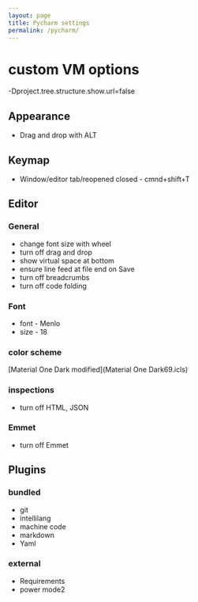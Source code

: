 ```yaml
---
layout: page
title: Pycharm settings
permalink: /pycharm/
---
```

# custom VM options
-Dproject.tree.structure.show.url=false

## Appearance
* Drag and drop with ALT

## Keymap
* Window/editor tab/reopened closed - cmnd+shift+T

## Editor
### General
* change font size with wheel
* turn off drag and drop
* show virtual space at bottom
* ensure line feed at file end on Save
* turn off breadcrumbs
* turn off code folding

### Font
* font - Menlo
* size - 18

### color scheme
[Material One Dark modified](Material One Dark69.icls)

### inspections
* turn off HTML, JSON

### Emmet
* turn off Emmet

## Plugins
### bundled
* git
* intellilang
* machine code
* markdown
* Yaml

### external
* Requirements
* power mode2
